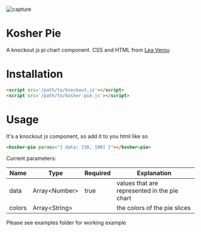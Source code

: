 ![capture](https://cloud.githubusercontent.com/assets/6363089/16640860/e0a1e216-43b8-11e6-8606-1b36fd974f1e.png)


# Kosher Pie
A knockout js pi chart component. CSS and HTML from [Lea Verou](https://www.smashingmagazine.com/2015/07/designing-simple-pie-charts-with-css/)

# Installation
```html
<script src='/path/to/knockout.js'></script>
<script src='/path/to/kosher-pie.js'></script>
```

# Usage
It's a knockout js component, so add it to you html like so
```html
<kosher-pie params="{ data: [50, 100] }"></kosher-pie>
```

Current parameters:

| Name | Type | Required | Explanation |
|------|------|----------|-------------|
| data | Array\<Number\> | true | values that are represented in the pie chart |
| colors | Array\<String\> |      | the colors of the pie slices |


Please see examples folder for working example
